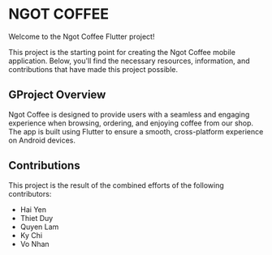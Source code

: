 # NGOT COFFEE

Welcome to the Ngot Coffee Flutter project!

This project is the starting point for creating the Ngot Coffee mobile application. Below, you'll find the necessary resources, information, and contributions that have made this project possible.

## GProject Overview

Ngot Coffee is designed to provide users with a seamless and engaging experience when browsing, ordering, and enjoying coffee from our shop. The app is built using Flutter to ensure a smooth, cross-platform experience on Android devices.

## Contributions

This project is the result of the combined efforts of the following contributors:
- Hai Yen
- Thiet Duy
- Quyen Lam
- Ky Chi
- Vo Nhan
